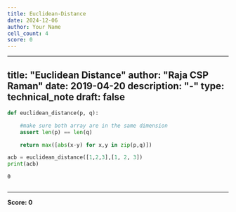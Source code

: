 ```yaml
---
title: Euclidean-Distance
date: 2024-12-06
author: Your Name
cell_count: 4
score: 0
---
```


---
title: "Euclidean Distance"
author: "Raja CSP Raman"
date: 2019-04-20
description: "-"
type: technical_note
draft: false
---

```python
def euclidean_distance(p, q):

    #make sure both array are in the same dimension
    assert len(p) == len(q)  

    return max([abs(x-y) for x,y in zip(p,q)])
```


```python
acb = euclidean_distance([1,2,3],[1, 2, 3])
print(acb)
```

    0



```python

```


---
**Score: 0**